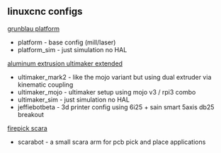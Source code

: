 ## linuxcnc configs
[grunblau platform](http://www.grunblau.com/PlatformCNC.htm)
 * platform - base config (mill/laser)
 * platform\_sim - just simulation no HAL

[aluminum extrusion ultimaker extended](http://www.thingiverse.com/thing:1100186)
 * ultimaker\_mark2 - like the mojo variant but using dual extruder via kinematic coupling
 * ultimaker\_mojo - ultimaker setup using mojo v3 / rpi3 combo
 * ultimaker\_sim - just simulation no HAL
 * jeffiebotbeta - 3d printer config using 6i25 + sain smart 5axis db25 breakout

[firepick scara](https://www.thingiverse.com/thing:1656504)
 * scarabot - a small scara arm for pcb pick and place applications
